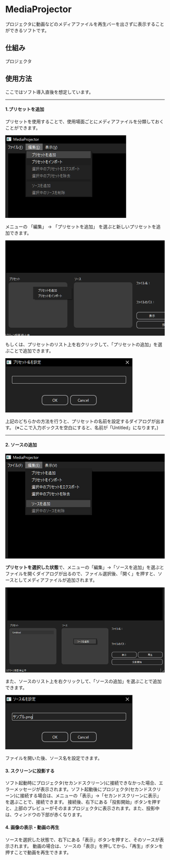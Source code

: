 # MediaProjector
プロジェクタに動画などのメディアファイルを再生バーを出さずに表示することができるソフトです。

## 仕組み

プロジェクタ

## 使用方法

ここではソフト導入直後を想定しています。

***

#### 1.プリセットを追加

プリセットを使用することで、使用場面ごとにメディアファイルを分類しておくことができます。

![Menu_Add_Preset](screenshots/menu_add_preset.png?raw=true "プリセット追加")

メニューの 「編集」 → 「プリセットを追加」 を選ぶと新しいプリセットを追加できます。

![Context_Add_Preset](screenshots/context_add_preset.png?raw=true "プリセット追加")

もしくは、プリセットのリスト上を右クリックして、「プリセットの追加」を選ぶことで追加できます。

![PresetDialog](screenshots/add_preset_dialog.png?raw=true "プリセット追加")

上記のどちらかの方法を行うと、プリセットの名前を設定するダイアログが出ます。
(※ここで入力ボックスを空白にすると、名前が「Untitled」になります。)

***

#### 2. ソースの追加

![Menu_Add_Source](screenshots/menu_add_source.png?raw=true "ソース追加")

**プリセットを選択した状態**で、メニューの「編集」→「ソースを追加」を選ぶとファイルを開くダイアログが出るので、ファイル選択後、「開く」を押すと、ソースとしてメディアファイルが追加されます。

![Context_Add_Source](screenshots/context_add_source.png?raw=true "ソース追加")

また、ソースのリスト上を右クリックして、「ソースの追加」を選ぶことで追加できます。

![SourceName](screenshots/source_name.png?raw=true "ソース名設定")

ファイルを開いた後、ソース名を設定できます。


#### 3. スクリーンに投影する
ソフト起動時にプロジェクタ(セカンドスクリーン)に接続できなかった場合、エラーメッセージが表示されます。ソフト起動後にプロジェクタ(セカンドスクリーン)に接続する場合は、メニューの「表示」→「セカンドスクリーンに表示」を選ぶことで、接続できます。
接続後、右下にある「投影開始」ボタンを押すと、上部のプレビューがそのままプロジェクタに表示されます。また、投影中は、ウィンドウの下部が赤くなります。


#### 4. 画像の表示・動画の再生

ソースを選択した状態で、右下にある「表示」ボタンを押すと、そのソースが表示されます。
動画の場合は、ソースの「表示」を押してから、「再生」ボタンを押すことで動画を再生できます。
